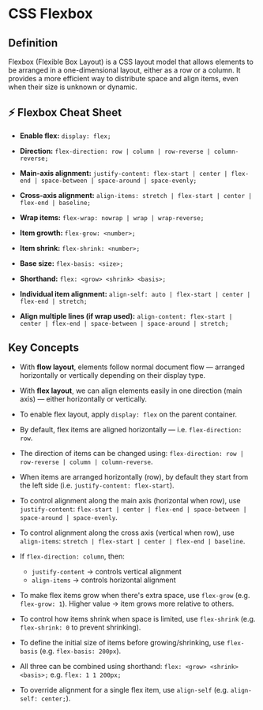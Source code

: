 # CSS Flexbox

## Definition
Flexbox (Flexible Box Layout) is a CSS layout model that allows elements to be arranged in a one-dimensional layout, either as a row or a column. It provides a more efficient way to distribute space and align items, even when their size is unknown or dynamic.

## ⚡ Flexbox Cheat Sheet

- **Enable flex:** `display: flex;`

- **Direction:** `flex-direction: row | column | row-reverse | column-reverse;`

- **Main-axis alignment:** `justify-content: flex-start | center | flex-end | space-between | space-around | space-evenly;`

- **Cross-axis alignment:** `align-items: stretch | flex-start | center | flex-end | baseline;`

- **Wrap items:** `flex-wrap: nowrap | wrap | wrap-reverse;`

- **Item growth:** `flex-grow: <number>;`

- **Item shrink:** `flex-shrink: <number>;`

- **Base size:** `flex-basis: <size>;`

- **Shorthand:** `flex: <grow> <shrink> <basis>;`

- **Individual item alignment:** `align-self: auto | flex-start | center | flex-end | stretch;`

- **Align multiple lines (if wrap used):** `align-content: flex-start | center | flex-end | space-between | space-around | stretch;`

## Key Concepts

- With **flow layout**, elements follow normal document flow — arranged horizontally or vertically depending on their display type.

- With **flex layout**, we can align elements easily in one direction (main axis) — either horizontally or vertically.

- To enable flex layout, apply `display: flex` on the parent container.

- By default, flex items are aligned horizontally — i.e. `flex-direction: row`.

- The direction of items can be changed using:
  `flex-direction: row | row-reverse | column | column-reverse`.

- When items are arranged horizontally (row), by default they start from the left side (i.e. `justify-content: flex-start`).

- To control alignment along the main axis (horizontal when row), use `justify-content`:
  `flex-start | center | flex-end | space-between | space-around | space-evenly`.

- To control alignment along the cross axis (vertical when row), use `align-items`:
  `stretch | flex-start | center | flex-end | baseline`.

- If `flex-direction: column`, then:
  - `justify-content` → controls vertical alignment
  - `align-items` → controls horizontal alignment

- To make flex items grow when there's extra space, use `flex-grow` (e.g. `flex-grow: 1`).
  Higher value → item grows more relative to others.

- To control how items shrink when space is limited, use `flex-shrink` (e.g. `flex-shrink: 0` to prevent shrinking).

- To define the initial size of items before growing/shrinking, use `flex-basis` (e.g. `flex-basis: 200px`).

- All three can be combined using shorthand:
  `flex: <grow> <shrink> <basis>;`
  e.g. `flex: 1 1 200px;`

- To override alignment for a single flex item, use `align-self` (e.g. `align-self: center;`).
